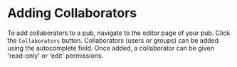 # Adding Collaborators

To add collaborators to a pub, navigate to the editor page of your pub. Click the `Collaborators` button. Collaborators (users or groups) can be added using the autocomplete field. Once added, a collaborator can be given 'read-only' or 'edit' permissions. 
